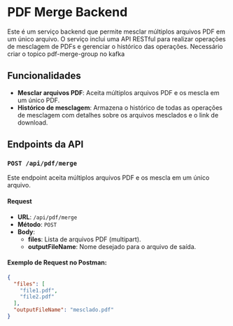 # PDF Merge Backend

Este é um serviço backend que permite mesclar múltiplos arquivos PDF em um único arquivo. O serviço inclui uma API RESTful para realizar operações de mesclagem de PDFs e gerenciar o histórico das operações.
Necessário criar o topico pdf-merge-group no kafka

## Funcionalidades

- **Mesclar arquivos PDF**: Aceita múltiplos arquivos PDF e os mescla em um único PDF.
- **Histórico de mesclagem**: Armazena o histórico de todas as operações de mesclagem com detalhes sobre os arquivos mesclados e o link de download.

## Endpoints da API

### `POST /api/pdf/merge`
Este endpoint aceita múltiplos arquivos PDF e os mescla em um único arquivo.

#### Request
- **URL**: `/api/pdf/merge`
- **Método**: `POST`
- **Body**:
  - **files**: Lista de arquivos PDF (multipart).
  - **outputFileName**: Nome desejado para o arquivo de saída.

#### Exemplo de Request no Postman:
```json
{
  "files": [
    "file1.pdf",
    "file2.pdf"
  ],
  "outputFileName": "mesclado.pdf"
}
